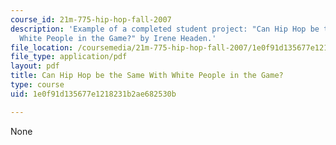```yaml
---
course_id: 21m-775-hip-hop-fall-2007
description: 'Example of a completed student project: "Can Hip Hop be the Same With
  White People in the Game?" by Irene Headen.'
file_location: /coursemedia/21m-775-hip-hop-fall-2007/1e0f91d135677e1218231b2ae682530b_headenfinal.pdf
file_type: application/pdf
layout: pdf
title: Can Hip Hop be the Same With White People in the Game?
type: course
uid: 1e0f91d135677e1218231b2ae682530b

---
```

None